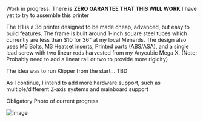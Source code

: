 Work in progress. There is **ZERO GARANTEE THAT THIS WILL WORK**
I have yet to try to assemble this printer

The H1 is a 3d printer designed to be made cheap, advanced, but easy to build features. The frame is built around 1-inch square steel tubes which currently are less than $10 for 36" at my local Menards. The design also uses M6 Bolts, M3 Heatset inserts, Printed parts (ABS/ASA), and a single lead screw with two linear rods harvested from my Anycubic Mega X. (Note; Probably need to add a linear rail or two to provide more rigidity)

The idea was to run Klipper from the start... TBD

As I continue, I intend to add more hardware support, such as multiple/different Z-axis systems and mainboard support

Obligatory Photo of current progress

![image](https://github.com/user-attachments/assets/28576894-39f2-4403-9c5b-e7d71282f227)
